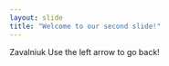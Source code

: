 ```yaml
---
layout: slide
title: "Welcome to our second slide!"
---
```

Zavalniuk
Use the left arrow to go back!
